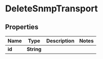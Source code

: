 

# DeleteSnmpTransport


## Properties

Name | Type | Description | Notes
------------ | ------------- | ------------- | -------------
**id** | **String** |  | 



